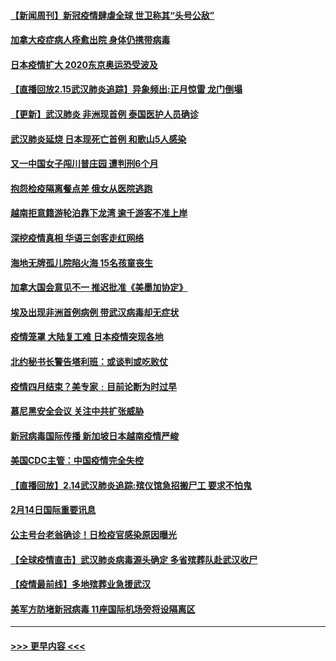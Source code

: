 #### [【新闻周刊】新冠疫情肆虐全球 世卫称其“头号公敌”](../pages/prog202/a102778196.md?t=02160702) 
#### [加拿大疫症病人痊愈出院 身体仍携带病毒](../pages/prog202/a102778061.md?t=02160702) 
#### [日本疫情扩大 2020东京奥运恐受波及](../pages/prog202/a102778049.md?t=02160702) 
#### [【直播回放2.15武汉肺炎追踪】异象频出:正月惊雷 龙门倒塌](../pages/prog202/a102777974.md?t=02160702) 
#### [【更新】武汉肺炎 非洲现首例 泰国医护人员确诊](../pages/prog202/a102770740.md?t=02160702) 
#### [武汉肺炎延烧 日本现死亡首例 和歌山5人感染](../pages/prog202/a102777815.md?t=02160702) 
#### [又一中国女子闯川普庄园 遭判刑6个月](../pages/prog202/a102777673.md?t=02160702) 
#### [抱怨检疫隔离餐点差 俄女从医院逃跑](../pages/prog202/a102777667.md?t=02160702) 
#### [越南拒意籍游轮泊靠下龙湾 逾千游客不准上岸](../pages/prog202/a102777646.md?t=02160702) 
#### [深挖疫情真相 华语三剑客走红网络](../pages/prog202/a102777624.md?t=02160702) 
#### [海地无牌孤儿院陷火海 15名孩童丧生](../pages/prog202/a102777620.md?t=02160702) 
#### [加拿大国会意见不一 推迟批准《美墨加协定》](../pages/prog202/a102777575.md?t=02160702) 
#### [埃及出现非洲首例病例 带武汉病毒却无症状](../pages/prog202/a102777559.md?t=02160702) 
#### [疫情笼罩 大陆复工难 日本疫情突现各地](../pages/prog202/a102777455.md?t=02160702) 
#### [北约秘书长警告塔利班：或谈判或吃败仗](../pages/prog202/a102777442.md?t=02160702) 
#### [疫情四月结束？美专家﹕目前论断为时过早](../pages/prog202/a102777248.md?t=02160702) 
#### [慕尼黑安全会议 关注中共扩张威胁](../pages/prog202/a102777254.md?t=02160702) 
#### [新冠病毒国际传播 新加坡日本越南疫情严峻](../pages/prog202/a102777245.md?t=02160702) 
#### [美国CDC主管：中国疫情完全失控](../pages/prog202/a102777236.md?t=02160702) 
#### [【直播回放】2.14武汉肺炎追踪:殡仪馆急招搬尸工 要求不怕鬼](../pages/prog202/a102777141.md?t=02160702) 
#### [2月14日国际重要讯息](../pages/prog202/a102777073.md?t=02160702) 
#### [公主号台老翁确诊！日检疫官感染原因曝光](../pages/prog202/a102777075.md?t=02160702) 
#### [【全球疫情直击】武汉肺炎病毒源头确定 多省殡葬队赴武汉收尸](../pages/prog202/a102777026.md?t=02160702) 
#### [【疫情最前线】多地殡葬业急援武汉](../pages/prog202/a102776986.md?t=02160702) 
#### [美军方防堵新冠病毒 11座国际机场旁将设隔离区](../pages/prog202/a102776870.md?t=02160702) 

----
#### [ >>> 更早内容 <<< ](../indexes/prog202-earlier.md)
